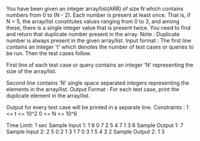 You have been given an integer array/list(ARR) of size N which contains numbers from 0 to (N - 2). Each number is present at least once. That is, if N = 5, the array/list constitutes values ranging from 0 to 3, and among these, there is a single integer value that is present twice. You need to find and return that duplicate number present in the array.
Note :
Duplicate number is always present in the given array/list.
Input format :
The first line contains an Integer 't' which denotes the number of test cases or queries to be run. Then the test cases follow.

First line of each test case or query contains an integer 'N' representing the size of the array/list.

Second line contains 'N' single space separated integers representing the elements in the array/list.
Output Format :
For each test case, print the duplicate element in the array/list.

Output for every test case will be printed in a separate line.
Constraints :
1 <= t <= 10^2
0 <= N <= 10^6

Time Limit: 1 sec
Sample Input 1:
1
9
0 7 2 5 4 7 1 3 6
Sample Output 1:
7
Sample Input 2:
2
5
0 2 1 3 1
7
0 3 1 5 4 3 2
Sample Output 2:
1
3
